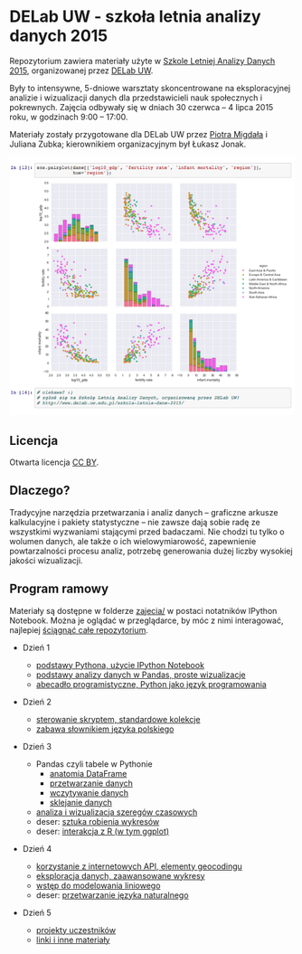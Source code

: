 DELab UW - szkoła letnia analizy danych 2015
============================================

Repozytorium zawiera materiały użyte w [Szkole Letniej Analizy Danych 2015](http://www.delab.uw.edu.pl/szkola-letnia-dane-2015/), organizowanej przez [DELab UW](http://www.delab.uw.edu.pl).

Były to intensywne, 5-dniowe warsztaty skoncentrowane na eksploracyjnej analizie i wizualizacji danych dla przedstawicieli nauk społecznych i pokrewnych. Zajęcia odbywały się w dniach 30 czerwca – 4 lipca 2015 roku, w godzinach 9:00 – 17:00.

Materiały zostały przygotowane dla DELab UW przez [Piotra Migdała](http://migdal.wikidot.com/) i Juliana Zubka; kierownikiem organizacyjnym był Łukasz Jonak.

![wykres promujący szkołę letnią z analizy danych](demo/wykresy_reklamowe.png)


## Licencja

Otwarta licencja [CC BY](https://creativecommons.org/licenses/by/4.0/).


## Dlaczego?

Tradycyjne narzędzia przetwarzania i analiz danych – graficzne arkusze kalkulacyjne i pakiety statystyczne – nie zawsze dają sobie radę ze wszystkimi wyzwaniami stającymi przed badaczami. Nie chodzi tu tylko o wolumen danych, ale także o ich wielowymiarowość, zapewnienie powtarzalności procesu analiz, potrzebę generowania dużej liczby wysokiej jakości wizualizacji.


## Program ramowy

Materiały są dostępne w folderze [zajecia/](https://github.com/DELabUW/szkola-letnia-2015/tree/master/zajecia) w postaci notatników IPython Notebook. Można je oglądać w przeglądarce, by móc z nimi interagować, najlepiej [ściągnąć całe repozytorium](https://github.com/DELabUW/szkola-letnia-2015/archive/master.zip).

* Dzień 1
   * [podstawy Pythona, użycie IPython Notebook](zajecia/dzien1_czesc1_czym_jest_programowanie.ipynb)
   * [podstawy analizy danych w Pandas, proste wizualizacje](zajecia/dzien1_czesc2_wykresy_start.ipynb)
   * [abecadło programistyczne, Python jako język programowania](zajecia/dzien1_czesc3_jezyk_programowania.ipynb)

* Dzień 2
   * [sterowanie skryptem, standardowe kolekcje](zajecia/dzien2_czesc1_sterowanie_i_kolekcje.ipynb)
   * [zabawa słownikiem języka polskiego](zajecia/dzien2_czesc2_wyrazy.ipynb)

* Dzień 3
   * Pandas czyli tabele w Pythonie
      * [anatomia DataFrame](zajecia/dzien3_czesc1_anatomia_data_frame.ipynb)
      * [przetwarzanie danych](zajecia/dzien3_czesc2_podstawowe_przetwarzanie_danych.ipynb)
      * [wczytywanie danych](zajecia/dzien3_czesc3_wczytywanie_danych.ipynb)
      * [sklejanie danych](zajecia/dzien3_czesc4_sklejanie_danych.ipynb)
   * [analiza i wizualizacja szeregów czasowych](zajecia/dzien3_czesc5_szeregi_czasowe.ipynb)
   * deser: [sztuka robienia wykresów](zajecia/deser_sztuka_robienia_wykresow.ipynb)
   * deser: [interakcja z R (w tym ggplot)](zajecia/deser_r_ggplot.ipynb)

* Dzień 4
   * [korzystanie z internetowych API, elementy geocodingu](zajecia/dzien4_czesc1_api_geolokalizacja.ipynb)
   * [eksploracja danych, zaawansowane wykresy](zajecia/dzien4_czesc2_eksploracja_i_wykresy.ipynb)
   * [wstęp do modelowania liniowego](zajecia/dzien4_czesc3_regresja.ipynb)
   * deser: [przetwarzanie języka naturalnego](zajecia/deser_nlp.ipynb)

* Dzień 5
   * [projekty uczestników](zajecia/dzien5_projekty.ipynb)
   * [linki i inne materiały](zajecia/materialy.ipynb)
